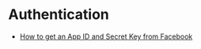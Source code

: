# Authentication

- [How to get an App ID and Secret Key from Facebook](https://goldplugins.com/documentation/wp-social-pro-documentation/how-to-get-an-app-id-and-secret-key-from-facebook/)
